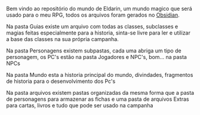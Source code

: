 Bem vindo ao repositório do mundo de Eldarin, um mundo magico que será usado para o meu RPG, todos os arquivos foram gerados no [Obsidian](https://obsidian.md/).

Na pasta Guias existe um arquivo com todas as classes, subclasses e magias feitas especialmente para a historia, sinta-se livre para ler e utilizar a base das classes na sua própria campanha.

Na pasta Personagens existem subpastas, cada uma abriga um tipo de personagem, os PC's estão na pasta Jogadores e NPC's, bom... na pasta NPCs

Na pasta Mundo esta a historia principal do mundo, divindades, fragmentos de historia para o desenvolvimento dos Pc's

Na pasta arquivos existem pastas organizadas da mesma forma que a pasta de personagens para armazenar as fichas e uma pasta de arquivos Extras para cartas, livros e tudo que pode ser usado na campanha